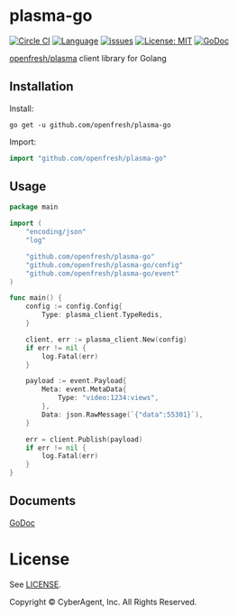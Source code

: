plasma-go
==========

[![Circle CI](https://circleci.com/gh/openfresh/plasma-go.svg?style=shield&circle-token=)](https://circleci.com/gh/openfresh/plasma-go)
[![Language](https://img.shields.io/badge/language-go-brightgreen.svg?style=flat)](https://golang.org/)
[![issues](https://img.shields.io/github/issues/openfresh/plasma-go.svg?style=flat)](https://github.com/openfresh/plasma-go/issues?state=open)
[![License: MIT](https://img.shields.io/badge/license-MIT-orange.svg)](LICENSE)
[![GoDoc](https://godoc.org/github.com/openfresh/plasma-go?status.png)](https://godoc.org/github.com/openfresh/plasma-go)

[openfresh/plasma](https://github.com/openfresh/plasma) client library for Golang 


## Installation

Install:

```shell
go get -u github.com/openfresh/plasma-go
```

Import:

```go
import "github.com/openfresh/plasma-go"
```

## Usage

```go
package main

import (
	"encoding/json"
	"log"

	"github.com/openfresh/plasma-go"
	"github.com/openfresh/plasma-go/config"
	"github.com/openfresh/plasma-go/event"
)

func main() {
	config := config.Config{
		Type: plasma_client.TypeRedis,
	}

	client, err := plasma_client.New(config)
	if err != nil {
		log.Fatal(err)
	}

	payload := event.Payload{
		Meta: event.MetaData{
			Type: "video:1234:views",
		},
		Data: json.RawMessage(`{"data":55301}`),
	}

	err = client.Publish(payload)
	if err != nil {
		log.Fatal(err)
	}
}

```

## Documents

[GoDoc](https://godoc.org/github.com/openfresh/plasma-go)

License
===
See [LICENSE](LICENSE).

Copyright © CyberAgent, Inc. All Rights Reserved.
